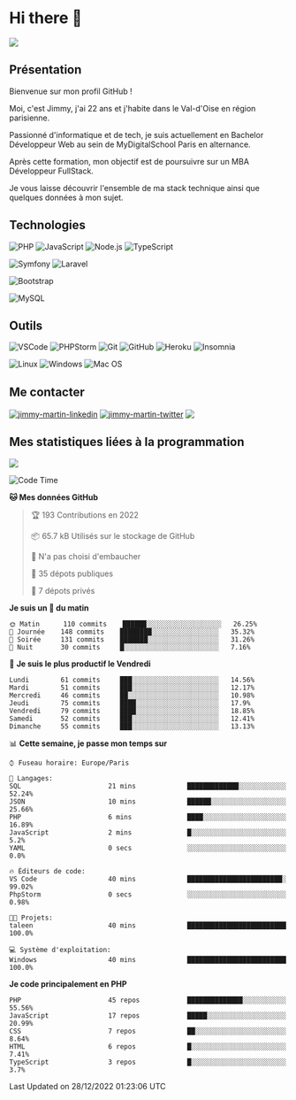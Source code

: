 # Hi there 👋

![](https://komarev.com/ghpvc/?username=jimmy-martin&color=1a1b27)

<!--
**jimmy-martin/jimmy-martin** is a ✨ _special_ ✨ repository because its `README.md` (this file) appears on your GitHub profile.

Here are some ideas to get you started:

- 🔭 I’m currently working on ...
- 🌱 I’m currently learning ...
- 👯 I’m looking to collaborate on ...
- 🤔 I’m looking for help with ...
- 💬 Ask me about ...
- 📫 How to reach me: ...
- 😄 Pronouns: ...
- ⚡ Fun fact: ...
-->

## Présentation

Bienvenue sur mon profil GitHub !

Moi, c'est Jimmy, j'ai 22 ans et j'habite dans le Val-d'Oise en région parisienne.

Passionné d'informatique et de tech, je suis actuellement en Bachelor Développeur Web au sein de MyDigitalSchool Paris en alternance.

Après cette formation, mon objectif est de poursuivre sur un MBA Développeur FullStack.

Je vous laisse découvrir l'ensemble de ma stack technique ainsi que quelques données à mon sujet.

## Technologies

<div>

![PHP](https://img.shields.io/badge/PHP-777BB4?style=for-the-badge&logo=php&logoColor=white) ![JavaScript](https://img.shields.io/badge/JavaScript-F7DF1E?style=for-the-badge&logo=javascript&logoColor=black) ![Node.js](https://img.shields.io/badge/Node.js-43853D?style=for-the-badge&logo=node.js&logoColor=white) ![TypeScript](https://img.shields.io/badge/TypeScript-007ACC?style=for-the-badge&logo=typescript&logoColor=white)

</div>
<div>

![Symfony](https://img.shields.io/badge/Symfony-092E20?style=for-the-badge&logo=symfony&logoColor=white) ![Laravel](https://img.shields.io/badge/Laravel-FF2D20?style=for-the-badge&logo=laravel&logoColor=white)

</div>
<div>

![Bootstrap](https://img.shields.io/badge/Bootstrap-563D7C?style=for-the-badge&logo=bootstrap&logoColor=white)

</div>
<div>

![MySQL](https://img.shields.io/badge/MySQL-4479A1?style=for-the-badge&logo=mysql&logoColor=white)

</div>

## Outils

![VSCode](https://img.shields.io/badge/VSCode-007ACC?style=for-the-badge&logo=visual-studio-code&logoColor=white)
![PHPStorm](http://img.shields.io/badge/-PHPStorm-181717?style=for-the-badge&logo=phpstorm&logoColor=white)
![Git](https://img.shields.io/badge/Git-E44C30?style=for-the-badge&logo=git&logoColor=white)
![GitHub](https://img.shields.io/badge/GitHub-100000?style=for-the-badge&logo=github&logoColor=white)
![Heroku](https://img.shields.io/badge/Heroku-6762a6?style=for-the-badge&logo=heroku&logoColor=white)
![Insomnia](https://img.shields.io/badge/Insomnia-5600cd?style=for-the-badge&logo=insomnia&logoColor=white)

![Linux](https://img.shields.io/badge/Linux-FCC624?style=for-the-badge&logo=linux&logoColor=white)
![Windows](https://img.shields.io/badge/Windows-0078D6?style=for-the-badge&logo=windows&logoColor=white)
![Mac OS](https://img.shields.io/badge/mac%20os-000000?style=for-the-badge&logo=apple&logoColor=white)

## Me contacter

<p>
<a href="https://www.linkedin.com/in/jimmy-martin-dev/" target="blank"><img align="center" src="https://img.shields.io/badge/-LinkedIn-0077B5?style=for-the-badge&logo=Linkedin&logoColor=white&link=https://www.linkedin.com/in/jimmy-martin-dev/" alt="jimmy-martin-linkedin"/></a>
<a href="https://twitter.com/jimmydev_" target="blank"><img align="center" src="https://img.shields.io/badge/-Twitter-1DA1F2?style=for-the-badge&logo=Twitter&logoColor=white&link=https://twitter.com/jimmydev_" alt="jimmy-martin-twitter"/></a>
 <a href="mailto:jimmy.martin952@gmail.com" target="blank"><img align="center" src="https://img.shields.io/badge/gmail-D14836?style=for-the-badge&logo=gmail&logoColor=white" /></a>
</p>

## Mes statistiques liées à la programmation

<a href="https://github-readme-stats.vercel.app/api/top-langs/?username=jimmy-martin&layout=compact">
  <img align="center" src="https://github-readme-stats.vercel.app/api/top-langs/?username=jimmy-martin&layout=compact"/>
</a>



<!--START_SECTION:waka-->
![Code Time](http://img.shields.io/badge/Code%20Time-1%2C362%20hrs%2035%20mins-blue)

**🐱 Mes données GitHub** 

> 🏆 193 Contributions en 2022
 > 
> 📦 65.7 kB Utilisés sur le stockage de GitHub 
 > 
> 🚫 N'a pas choisi d'embaucher
 > 
> 📜 35 dépots publiques 
 > 
> 🔑 7 dépots privés  
 > 
**Je suis un 🐤 du matin** 

```text
🌞 Matin      110 commits    ██████░░░░░░░░░░░░░░░░░░░   26.25% 
🌆 Journée    148 commits    ████████░░░░░░░░░░░░░░░░░   35.32% 
🌃 Soirée     131 commits    ███████░░░░░░░░░░░░░░░░░░   31.26% 
🌙 Nuit       30 commits     █░░░░░░░░░░░░░░░░░░░░░░░░   7.16%

```
📅 **Je suis le plus productif le Vendredi** 

```text
Lundi        61 commits     ███░░░░░░░░░░░░░░░░░░░░░░   14.56% 
Mardi        51 commits     ███░░░░░░░░░░░░░░░░░░░░░░   12.17% 
Mercredi     46 commits     ██░░░░░░░░░░░░░░░░░░░░░░░   10.98% 
Jeudi        75 commits     ████░░░░░░░░░░░░░░░░░░░░░   17.9% 
Vendredi     79 commits     ████░░░░░░░░░░░░░░░░░░░░░   18.85% 
Samedi       52 commits     ███░░░░░░░░░░░░░░░░░░░░░░   12.41% 
Dimanche     55 commits     ███░░░░░░░░░░░░░░░░░░░░░░   13.13%

```


📊 **Cette semaine, je passe mon temps sur** 

```text
⌚︎ Fuseau horaire: Europe/Paris

💬 Langages: 
SQL                      21 mins             █████████████░░░░░░░░░░░░   52.24% 
JSON                     10 mins             ██████░░░░░░░░░░░░░░░░░░░   25.66% 
PHP                      6 mins              ████░░░░░░░░░░░░░░░░░░░░░   16.89% 
JavaScript               2 mins              █░░░░░░░░░░░░░░░░░░░░░░░░   5.2% 
YAML                     0 secs              ░░░░░░░░░░░░░░░░░░░░░░░░░   0.0%

🔥 Éditeurs de code: 
VS Code                  40 mins             ████████████████████████░   99.02% 
PhpStorm                 0 secs              ░░░░░░░░░░░░░░░░░░░░░░░░░   0.98%

🐱‍💻 Projets: 
taleen                   40 mins             █████████████████████████   100.0%

💻 Système d'exploitation: 
Windows                  40 mins             █████████████████████████   100.0%

```

**Je code principalement en PHP** 

```text
PHP                      45 repos            ██████████████░░░░░░░░░░░   55.56% 
JavaScript               17 repos            █████░░░░░░░░░░░░░░░░░░░░   20.99% 
CSS                      7 repos             ██░░░░░░░░░░░░░░░░░░░░░░░   8.64% 
HTML                     6 repos             █░░░░░░░░░░░░░░░░░░░░░░░░   7.41% 
TypeScript               3 repos             █░░░░░░░░░░░░░░░░░░░░░░░░   3.7%

```



 Last Updated on 28/12/2022 01:23:06 UTC
<!--END_SECTION:waka-->



